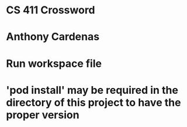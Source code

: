 # CS 411 Crossword
# Anthony Cardenas
# Run workspace file
# 'pod install' may be required in the directory of this project to have the proper version

